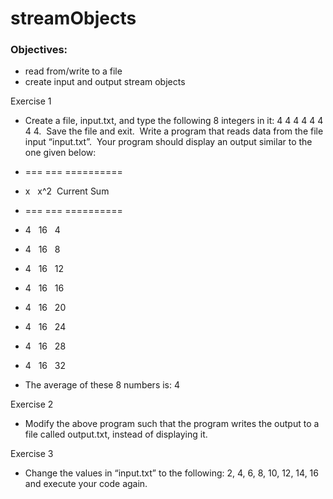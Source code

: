 # streamObjects

### Objectives:

- read from/write to a file
- create input and output stream objects

Exercise 1

- Create a file, input.txt, and type the following 8 integers in it: 4 4 4 4 4 4 4 4.  Save the file and exit.  Write a program that reads data from the file input “input.txt”.  Your program should display an output similar to the one given below:

* === === ==========
* x   x^2  Current Sum
* === === ==========

* 4   16   4
* 4   16   8
* 4   16   12
* 4   16   16
* 4   16   20
* 4   16   24
* 4   16   28
* 4   16   32

- The average of these 8 numbers is: 4

Exercise 2

- Modify the above program such that the program writes the output to a file called output.txt, instead of displaying it.

Exercise 3

- Change the values in “input.txt” to the following: 2, 4, 6, 8, 10, 12, 14, 16 and execute your code again.
